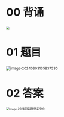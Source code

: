 # 00 背诵

<img src="https://cvp.oss-cn-shanghai.aliyuncs.com/picgo/202403040843648.png" style="zoom:50%;" />



# 01 题目

<img src="https://cvp.oss-cn-shanghai.aliyuncs.com/picgo/202403031358600.png" alt="image-20240303135837530" style="zoom: 67%;" />



# 02 答案

<img src="https://cvp.oss-cn-shanghai.aliyuncs.com/picgo/202403221655245.png" alt="image-20240322165527999" style="zoom:50%;" />

